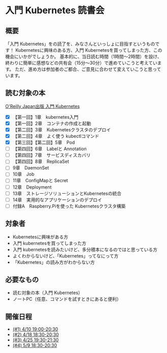 # 入門 Kubernetes 読書会
## 概要
「入門 Kubernetes」をの読了を、みなさんといっしょに目指すというものです！
Kubernetesに興味のある方、入門 Kubernetesを買ってしまった方、この機会にいかがでしょうか。
基本的に、当日読む時間（1時間～2時間）を設け、終わりに簡単に感想などの共有会（15分～30分）で進めていこうと考えています。
ただ、進め方は参加者のご都合、ご意見に合わせて変えていこうと思っています。

## 読む対象の本
[O'Reilly Japan出版 入門 Kubernetes](https://www.oreilly.co.jp/books/9784873118406/#toc)
- [x] 【第一回】1章　kubernetes入門
- [x] 【第一回】2章　コンテナの作成と起動
- [x] 【第二回】3章　Kubernetesクラスタのデプロイ
- [x] 【第二回】4章　よく使う kubectlコマンド
- [x] 【第三回】【第二回】5章　Pod
- [ ] 【第四回】6章　Labelと Annotation
- [ ] 【第四回】7章　サービスディスカバリ
- [ ] 【第四回】8章　ReplicaSet
- [ ] 9章　DaemonSet
- [ ] 10章　Job
- [ ] 11章　ConfigMapと Secret
- [ ] 12章　Deployment
- [ ] 13章　ストレージソリューションとKubernetesの統合
- [ ] 14章　実用的なアプリケーションのデプロイ
- [ ] 付録A　Raspberry.Piを使った Kubernetesクラスタ構築

## 対象者
- Kubernetesに興味がある方
- 入門 kubernetesを買ってしまった方
- 入門 kubernetesを読みたいけど、多分積本になるのではと思っている方
- よくわからないけど、「Kubernetes」ってなにって方
- 「Kubernetes」の読み方がわからない方

## 必要なもの
- 読む対象の本（入門 Kubernetes）
- ノートPC（任意、コマンドを試すときにあると便利）

## 開催日程
- [(#1) 4/10 19:00-20:30](https://github.com/toshinao-f/reading-k8s-getting-start/wiki/(%231))
- [(#2) 4/18 18:30-20:30](https://github.com/toshinao-f/reading-k8s-getting-start/wiki/%28%232%29)
- [(#3) 4/25 19:30-21:30](https://github.com/toshinao-f/reading-k8s-getting-start/wiki/%28%233%29)
- [(#4) 5/9 18:30-20:30](https://github.com/toshinao-f/reading-k8s-getting-start/wiki/%28%234%29)

